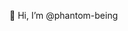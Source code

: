 👋 Hi, I’m @phantom-being
<!---
- 👀 I’m interested in fun projects to showcase interesting usecases.
- 🌱 I’m currently learning python and AIML.
- 💞️ I’m looking to collaborate on ...
- 📫 How to reach me ...
- 😄 Pronouns: ...
- ⚡ Fun fact: ...

<!---
phantom-being/phantom-being is a ✨ special ✨ repository because its `README.md` (this file) appears on your GitHub profile.
You can click the Preview link to take a look at your changes.
--->
